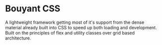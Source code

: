 # Bouyant CSS
A lightweight framework getting most of it's support 
from the dense material already built into CSS to speed up
both loading and development. Built on 
the principles of flex and utility classes over grid 
based architecture.
